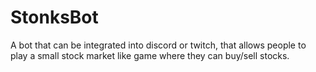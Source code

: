 # StonksBot
A bot that can be integrated into discord or twitch, that allows people to play a small  stock market like game where they can buy/sell stocks.
